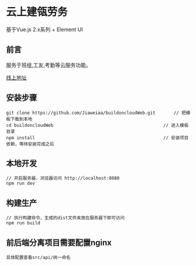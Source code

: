# 云上建瓴劳务 #
基于Vue.js 2.x系列 + Element UI

## 前言 ##
服务于班组,工友,考勤等云服务功能。

[线上地址](https://www.elaow.com/)   

## 安装步骤 ##
	git clone https://github.com/Jiaweiaa/buildoncloudWeb.git		// 把模板下载到本地
	cd buildoncloudWeb											// 进入模板目录
	npm install													// 安装项目依赖，等待安装完成之后

## 本地开发 ##

	// 开启服务器，浏览器访问 http://localhost:8080
	npm run dev

## 构建生产 ##
	// 执行构建命令，生成的dist文件夹放在服务器下即可访问
	npm run build

## 前后端分离项目需要配置nginx ##
    具体配置查看src/api/统一命名
